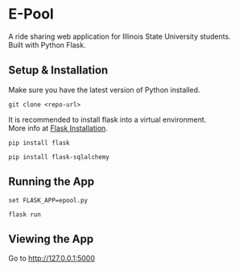 # E-Pool
A ride sharing web application for Illinois State University students.\
Built with Python Flask.

## Setup & Installation
Make sure you have the latest version of Python installed.

```
git clone <repo-url>
```
It is recommended to install flask into a virtual environment.\
More info at [Flask Installation](https://flask.palletsprojects.com/en/2.2.x/installation/).
```
pip install flask
```
```
pip install flask-sqlalchemy
```
## Running the App
```
set FLASK_APP=epool.py
```
```
flask run
```


## Viewing the App
Go to http://127.0.0.1:5000
